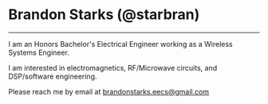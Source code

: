 
# Brandon Starks (@starbran)
---

I am an Honors Bachelor's Electrical Engineer working as a Wireless Systems Engineer.

I am interested in electromagnetics, RF/Microwave circuits, and DSP/software engineering.

Please reach me by email at <brandonstarks.eecs@gmail.com>

<!---
starbran/starbran is a ✨ special ✨ repository because its `README.md` (this file) appears on your GitHub profile.
You can click the Preview link to take a look at your changes.
--->


